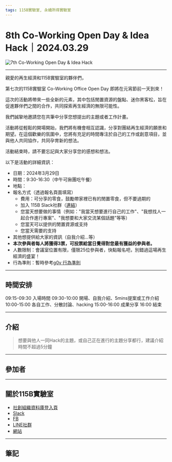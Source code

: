 ```yaml
---
tags: 115B實驗室, 永續所得實驗室
---
```

# 8th Co-Working Open Day & Idea Hack｜2024.03.29

![7th Co-Working Open Day & Idea Hack](https://s3-ap-northeast-1.amazonaws.com/g0v-hackmd-images/uploads/upload_c1bff569cff396b1b99d22db1b047d30.png)

---
親愛的再生經濟和115B實驗室的夥伴們，

第七次的115B實驗室 Co-Working Office Open Day 即將在元宵節前一天到來！

這次的活動將帶來一些全新的元素，其中包括閒置資源的盤點、迷你黑客松，旨在促進夥伴們之間的合作，共同探索再生經濟的無限可能性。

我們誠摯地邀請您在共筆中分享您想提出的主題或者工作計畫。

活動將從輕鬆的開場開始，我們將有機會相互認識，分享對團結再生經濟的願景和期望。在這個歡樂的氛圍中，您將有充足的時間專注於自己的工作或創意項目，並與他人共同協作，共同孕育新的想法。

活動結束時，請不要忘記與大家分享您的感想和想法。

以下是活動的詳細資訊：

* 日期：2024年3月29日
* 時間：9:30-16:30（中午可揪團吃午餐）
* 地點：
* 報名方式（透過報名頁面填寫）
    * 費用：可分享的零食，鼓勵帶家裡已有的閒置零食，但不要過期的
    * 加入 115B Slack社群（[連結](https://join.slack.com/t/115bworkspace/shared_invite/zt-19ok0mu03-UaU9MWV7la~P~XBlUDdWJA)）
    * 您當天想要做的事情（例如："我當天想要進行自己的工作"、"我想找人一起合作進行專案"、"我想要和大家交流某個話題"等等）
    * 您當天可以提供的閒置資源或支持
    * 您當天需要的支持
* 其他想提供給大家的資訊（自我介紹...等）
* **本次參與者每人將獲得3票，可投票給當日覺得對您最有獲益的參與者。**
* 人數限制：會議室位置有限，僅限25位參與者，快點報名吧，別錯過這場再生經濟的盛宴！
* 行為準則：暫時參考[g0v 行為準則](https://g0v.tw/intl/zh-TW/coc/#:~:text=g0v%20%E7%A4%BE%E7%BE%A4%E5%8F%83%E8%88%87%E8%80%85,%E7%9A%86%E6%98%AF%E4%B8%8D%E6%81%B0%E7%95%B6%E7%9A%84%E3%80%82)

---
## 時間安排

09:15-09:30 入場時間
09:30-10:00 開場、自我介紹、5mins提案或工作介紹
10:00-15:00 各自工作、分散討論、hacking
15:00-16:00 成果分享
16:00 結束

---
## 介紹
> 想要與他人一同Hack的主題，或自己正在進行的主題分享都行，建議介紹時間不超過5分鐘

---
## 參加者


---
## 關於115B實驗室
- [社創組織資料庫登入頁](https://si.taiwan.gov.tw/home/org?fid=3278)
- [Slack](https://join.slack.com/t/115bworkspace/shared_invite/zt-19ok0mu03-UaU9MWV7la~P~XBlUDdWJA)
- [FB](https://www.facebook.com/sustainable.income.lab)
- [LINE社群](https://line.me/ti/g2/g2VAPTEmkIMUZT8UMCIhh2J2Vo_zMmVq562rag)
- [網站](https://115b.org/)


---
## 筆記


